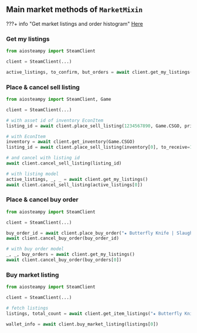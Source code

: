 ## Main market methods of `MarketMixin`

???+ info "Get market listings and order histogram"
    [Here](public.md)


### Get my listings

```python
from aiosteampy import SteamClient

client = SteamClient(...)

active_listings, to_confirm, but_orders = await client.get_my_listings()
```


### Place & cancel sell listing

```python
from aiosteampy import SteamClient, Game

client = SteamClient(...)

# with asset id of inventory EconItem
listing_id = await client.place_sell_listing(1234567890, Game.CSGO, price=164.57)

# with EconItem
inventory = await client.get_inventory(Game.CSGO)
listing_id = await client.place_sell_listing(inventory[0], to_receive=161.20)

# and cancel with listing id
await client.cancel_sell_listing(listing_id)

# with listing model
active_listings, _, _ = await client.get_my_listings()
await client.cancel_sell_listing(active_listings[0])
```

### Place & cancel buy order

```python
from aiosteampy import SteamClient

client = SteamClient(...)

buy_order_id = await client.place_buy_order("★ Butterfly Knife | Slaughter (Minimal Wear)", 730, price=11.51)
await client.cancel_buy_order(buy_order_id)

# with buy order model
_, _, buy_orders = await client.get_my_listings()
await client.cancel_buy_order(buy_orders[0])
```

### Buy market listing

```python
from aiosteampy import SteamClient

client = SteamClient(...)

# fetch listings
listings, total_count = await client.get_item_listings("★ Butterfly Knife | Slaughter (Minimal Wear)", 730)

wallet_info = await client.buy_market_listing(listings[0])
```
